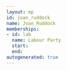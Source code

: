 ```yaml
---
layout: mp
id: joan_ruddock
name: Joan Ruddock
memberships:
- id: lab
  name: Labour Party
  start: 
  end: 
autogenerated: true
---
```

